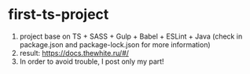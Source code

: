 # first-ts-project
1) project base on TS + SASS + Gulp + Babel + ESLint + Java (check in package.json and package-lock.json for more information)
2) result: https://docs.thewhite.ru/#/
3) In order to avoid trouble, I post only my part!
